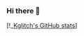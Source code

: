 ### Hi there 👋

[!_[Kglitch's GitHub stats](https://github-readme-stats.vercel.app/api?username=KGlitch)]
